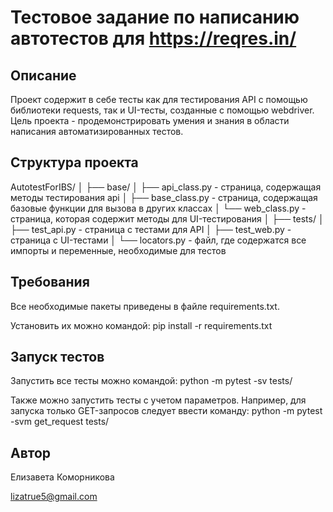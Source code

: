 # Тестовое задание по написанию автотестов для https://reqres.in/

## Описание
Проект содержит в себе тесты как для тестирования API с помощью библиотеки requests, так и UI-тесты, созданные с помощью webdriver. Цель проекта - продемонстрировать умения и знания в области написания автоматизированных тестов.

## Структура проекта

AutotestForIBS/
│
├── base/
│   ├── api_class.py - страница, содержащая методы тестирования api
│   ├── base_class.py - страница, содержащая базовые функции для вызова в других классах
│   └── web_class.py - страница, которая содержит методы для UI-тестирования
│
├── tests/
│   ├── test_api.py - страница с тестами для API
│   ├── test_web.py - страница с UI-тестами
│
└── locators.py - файл, где содержатся все импорты и переменные, необходимые для тестов

## Требования

Все необходимые пакеты приведены в файле requirements.txt. 

Установить их можно командой:
pip install -r requirements.txt

## Запуск тестов

Запустить все тесты можно командой:
python -m pytest -sv tests/

Также можно запустить тесты с учетом параметров. Например, для запуска только GET-запросов следует ввести команду: 
python -m pytest -svm get_request tests/

## Автор
Елизавета Коморникова

lizatrue5@gmail.com


